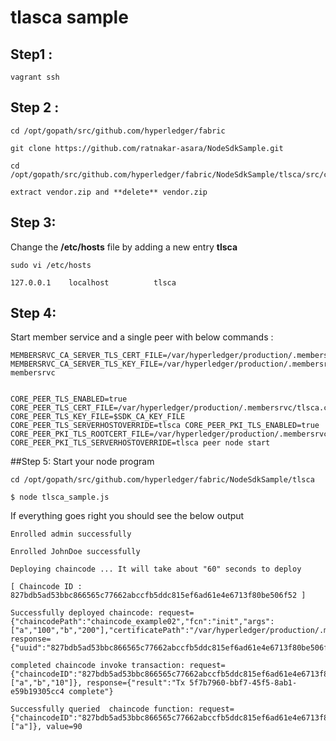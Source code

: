 # tlasca sample

## Step1 : 

`vagrant ssh`

## Step 2 :

```
cd /opt/gopath/src/github.com/hyperledger/fabric

git clone https://github.com/ratnakar-asara/NodeSdkSample.git

cd /opt/gopath/src/github.com/hyperledger/fabric/NodeSdkSample/tlsca/src/chaincode_example02

extract vendor.zip and **delete** vendor.zip

```

## Step 3: 
Change the **/etc/hosts** file by adding a new entry **tlsca**

`sudo vi /etc/hosts`

```
127.0.0.1    localhost 			tlsca
```

## Step 4: 

Start member service and a single peer with below commands  :

```
MEMBERSRVC_CA_SERVER_TLS_CERT_FILE=/var/hyperledger/production/.membersrvc/tlsca.cert MEMBERSRVC_CA_SERVER_TLS_KEY_FILE=/var/hyperledger/production/.membersrvc/tlsca.priv membersrvc


CORE_PEER_TLS_ENABLED=true CORE_PEER_TLS_CERT_FILE=/var/hyperledger/production/.membersrvc/tlsca.cert  CORE_PEER_TLS_KEY_FILE=$SDK_CA_KEY_FILE  CORE_PEER_TLS_SERVERHOSTOVERRIDE=tlsca CORE_PEER_PKI_TLS_ENABLED=true CORE_PEER_PKI_TLS_ROOTCERT_FILE=/var/hyperledger/production/.membersrvc/tlsca.cert CORE_PEER_PKI_TLS_SERVERHOSTOVERRIDE=tlsca peer node start
```

##Step 5:
Start your node program 

```
cd /opt/gopath/src/github.com/hyperledger/fabric/NodeSdkSample/tlsca

$ node tlsca_sample.js
```
If everything goes right you should see the below output

```
Enrolled admin successfully

Enrolled JohnDoe successfully

Deploying chaincode ... It will take about "60" seconds to deploy 

[ Chaincode ID :  827bdb5ad53bbc866565c77662abccfb5ddc815ef6ad61e4e6713f80be506f52 ]

Successfully deployed chaincode: request={"chaincodePath":"chaincode_example02","fcn":"init","args":["a","100","b","200"],"certificatePath":"/var/hyperledger/production/.membersrvc/tlsca.cert"}, response={"uuid":"827bdb5ad53bbc866565c77662abccfb5ddc815ef6ad61e4e6713f80be506f52","chaincodeID":"827bdb5ad53bbc866565c77662abccfb5ddc815ef6ad61e4e6713f80be506f52"} 

completed chaincode invoke transaction: request={"chaincodeID":"827bdb5ad53bbc866565c77662abccfb5ddc815ef6ad61e4e6713f80be506f52","fcn":"invoke","args":["a","b","10"]}, response={"result":"Tx 5f7b7960-bbf7-45f5-8ab1-e59b19305cc4 complete"}

Successfully queried  chaincode function: request={"chaincodeID":"827bdb5ad53bbc866565c77662abccfb5ddc815ef6ad61e4e6713f80be506f52","fcn":"query","args":["a"]}, value=90 
```
